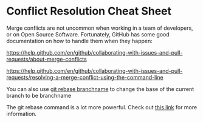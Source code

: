 # Conflict Resolution Cheat Sheet

Merge conflicts are not uncommon when working in a team of developers, or on Open Source Software. Fortunately, GitHub has some good documentation on how to handle them when they happen:

https://help.github.com/en/github/collaborating-with-issues-and-pull-requests/about-merge-conflicts

https://help.github.com/en/github/collaborating-with-issues-and-pull-requests/resolving-a-merge-conflict-using-the-command-line

You can also use 
[git rebase branchname](https://git-scm.com/book/en/v2/Git-Branching-Rebasing)
 to change the base of the current branch to be branchname

The git rebase command is a lot more powerful.  Check out 
[this link](https://git-scm.com/book/en/v2/Git-Tools-Rewriting-History)
 for more information.
